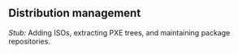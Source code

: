 ## Distribution management

*Stub:* Adding ISOs, extracting PXE trees, and maintaining package repositories.
